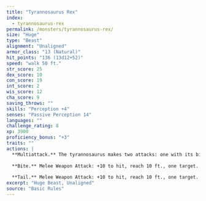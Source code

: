```yaml
---
title: "Tyrannosaurus Rex"
index:
  - tyrannosaurus-rex
permalink: /monsters/tyrannosaurus-rex/
size: "Huge"
type: "Beast"
alignment: "Unaligned"
armor_class: "13 (Natural)"
hit_points: "136 (13d12+52)"
speed: "walk 50 ft."
str_score: 25
dex_score: 10
con_score: 19
int_score: 2
wis_score: 12
cha_score: 9
saving_throws: ""
skills: "Perception +4"
senses: "Passive Perception 14"
languages: ""
challenge_rating: 8
xp: 3900
proficiency_bonus: "+3"
traits: ""
actions: |
  **Multiattack.** The tyrannosaurus makes two attacks: one with its bite and one with its tail. It can't make both attacks against the same target.
  
  **Bite.** Melee Weapon Attack: +10 to hit, reach 10 ft., one target. Hit: 33 (4d12 + 7) piercing damage. If the target is a Medium or smaller creature, it is grappled (escape DC 17). Until this grapple ends, the target is restrained, and the tyrannosaurus can't bite another target.
  
  **Tail.** Melee Weapon Attack: +10 to hit, reach 10 ft., one target. Hit: 20 (3d8 + 7) bludgeoning damage.
excerpt: "Huge Beast, Unaligned"
source: "Basic Rules"
---
```

